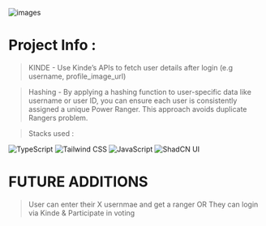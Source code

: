 ![images](https://github.com/user-attachments/assets/354caaf5-03ac-431b-81c9-6eba6adc4462)


# Project Info : 

>KINDE - Use Kinde’s APIs to fetch user details after login (e.g username, profile_image_url)

>Hashing - By applying a hashing function to user-specific data like username or user ID, you can ensure each user is consistently assigned a unique Power Ranger. This approach avoids duplicate Rangers problem.

>Stacks used :
><p align="center">
  <img src="https://img.shields.io/badge/TypeScript-%23007ACC.svg?style=for-the-badge&logo=typescript&logoColor=white" alt="TypeScript" />
  <img src="https://img.shields.io/badge/Tailwind_CSS-%2338B2AC.svg?style=for-the-badge&logo=tailwind-css&logoColor=white" alt="Tailwind CSS" />
  <img src="https://img.shields.io/badge/JavaScript-%23F7DF1E.svg?style=for-the-badge&logo=javascript&logoColor=black" alt="JavaScript" />
  <img src="https://img.shields.io/badge/ShadCN_UI-%236B46C1.svg?style=for-the-badge&logo=react&logoColor=white" alt="ShadCN UI" />
</p>  




# FUTURE ADDITIONS 
> User can enter their X usernmae and get a ranger
OR
> They can login via Kinde & Participate in voting 
